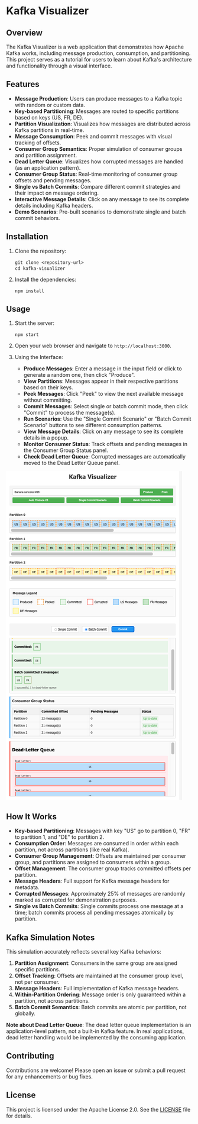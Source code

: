 # Kafka Visualizer

## Overview
The Kafka Visualizer is a web application that demonstrates how Apache Kafka works, including message production, consumption, and partitioning. This project serves as a tutorial for users to learn about Kafka's architecture and functionality through a visual interface.

## Features
- **Message Production**: Users can produce messages to a Kafka topic with random or custom data.
- **Key-based Partitioning**: Messages are routed to specific partitions based on keys (US, FR, DE).
- **Partition Visualization**: Visualizes how messages are distributed across Kafka partitions in real-time.
- **Message Consumption**: Peek and commit messages with visual tracking of offsets.
- **Consumer Group Semantics**: Proper simulation of consumer groups and partition assignment.
- **Dead Letter Queue**: Visualizes how corrupted messages are handled (as an application pattern).
- **Consumer Group Status**: Real-time monitoring of consumer group offsets and pending messages.
- **Single vs Batch Commits**: Compare different commit strategies and their impact on message ordering.
- **Interactive Message Details**: Click on any message to see its complete details including Kafka headers.
- **Demo Scenarios**: Pre-built scenarios to demonstrate single and batch commit behaviors.



## Installation
1. Clone the repository:
   ```
   git clone <repository-url>
   cd kafka-visualizer
   ```

2. Install the dependencies:
   ```
   npm install
   ```

## Usage
1. Start the server:
   ```
   npm start
   ```

2. Open your web browser and navigate to `http://localhost:3000`.

3. Using the Interface:
   - **Produce Messages**: Enter a message in the input field or click to generate a random one, then click "Produce".
   - **View Partitions**: Messages appear in their respective partitions based on their keys.
   - **Peek Messages**: Click "Peek" to view the next available message without committing.
   - **Commit Messages**: Select single or batch commit mode, then click "Commit" to process the message(s).
   - **Run Scenarios**: Use the "Single Commit Scenario" or "Batch Commit Scenario" buttons to see different consumption patterns.
   - **View Message Details**: Click on any message to see its complete details in a popup.
   - **Monitor Consumer Status**: Track offsets and pending messages in the Consumer Group Status panel.
   - **Check Dead Letter Queue**: Corrupted messages are automatically moved to the Dead Letter Queue panel.

![demo](demo.png)

## How It Works
- **Key-based Partitioning**: Messages with key "US" go to partition 0, "FR" to partition 1, and "DE" to partition 2.
- **Consumption Order**: Messages are consumed in order within each partition, not across partitions (like real Kafka).
- **Consumer Group Management**: Offsets are maintained per consumer group, and partitions are assigned to consumers within a group.
- **Offset Management**: The consumer group tracks committed offsets per partition.
- **Message Headers**: Full support for Kafka message headers for metadata.
- **Corrupted Messages**: Approximately 25% of messages are randomly marked as corrupted for demonstration purposes.
- **Single vs Batch Commits**: Single commits process one message at a time; batch commits process all pending messages atomically by partition.

## Kafka Simulation Notes
This simulation accurately reflects several key Kafka behaviors:

1. **Partition Assignment**: Consumers in the same group are assigned specific partitions.
2. **Offset Tracking**: Offsets are maintained at the consumer group level, not per consumer.
3. **Message Headers**: Full implementation of Kafka message headers.
4. **Within-Partition Ordering**: Message order is only guaranteed within a partition, not across partitions.
5. **Batch Commit Semantics**: Batch commits are atomic per partition, not globally.

**Note about Dead Letter Queue**: The dead letter queue implementation is an application-level pattern, not a built-in Kafka feature. In real applications, dead letter handling would be implemented by the consuming application.

## Contributing
Contributions are welcome! Please open an issue or submit a pull request for any enhancements or bug fixes.

## License
This project is licensed under the Apache License 2.0. See the [LICENSE](LICENSE) file for details.